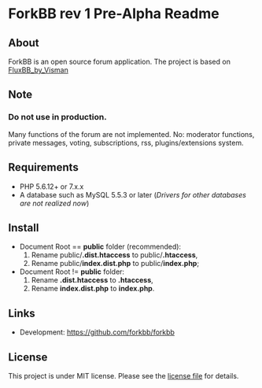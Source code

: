 # ForkBB rev 1 Pre-Alpha Readme

## About

ForkBB is an open source forum application. The project is based on [FluxBB_by_Visman](https://github.com/MioVisman/FluxBB_by_Visman)

## Note

### Do not use in production.
Many functions of the forum are not implemented.
No: moderator functions, private messages, voting, subscriptions, rss, plugins/extensions system.

## Requirements

* PHP 5.6.12+ or 7.x.x
* A database such as MySQL 5.5.3 or later (_Drivers for other databases are not realized now_)

## Install

* Document Root == **public** folder (recommended):
  1. Rename public/**.dist.htaccess** to public/**.htaccess**,
  2. Rename public/**index.dist.php** to public/**index.php**;
* Document Root != **public** folder:
  1. Rename **.dist.htaccess** to **.htaccess**,
  2. Rename **index.dist.php** to **index.php**.

## Links

* Development: https://github.com/forkbb/forkbb

## License

This project is under MIT license. Please see the [license file](LICENSE) for details.
